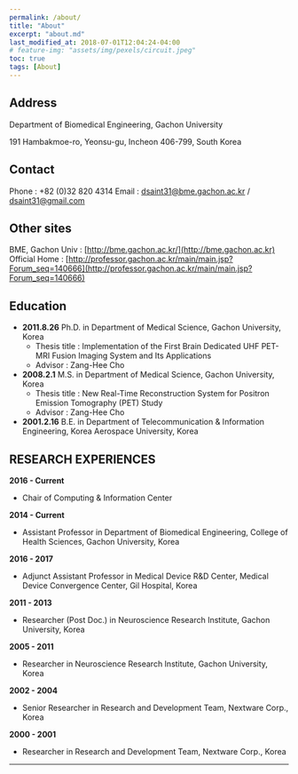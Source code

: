 ```yaml
---
permalink: /about/
title: "About"
excerpt: "about.md"
last_modified_at: 2018-07-01T12:04:24-04:00
# feature-img: "assets/img/pexels/circuit.jpeg"
toc: true
tags: [About]
---
```


## Address 

Department of Biomedical Engineering, Gachon University

191 Hambakmoe-ro, Yeonsu-gu, Incheon 406-799, South Korea


## Contact

Phone : +82 (0)32 820 4314
Email : [dsaint31@bme.gachon.ac.kr](dsaint31@bme.gachon.ac.kr) / [dsaint31@gmail.com](dsaint31@gmail.com)

## Other sites
BME, Gachon Univ : [http://bme.gachon.ac.kr/](http://bme.gachon.ac.kr)
Official Home : [http://professor.gachon.ac.kr/main/main.jsp?Forum_seq=140666](http://professor.gachon.ac.kr/main/main.jsp?Forum_seq=140666)

## Education

* **2011.8.26** Ph.D. in Department of Medical Science, Gachon University, Korea
  * Thesis title : Implementation of the First Brain Dedicated UHF PET-MRI Fusion Imaging System and Its Applications
  * Advisor : Zang-Hee Cho
* **2008.2.1** M.S. in Department of Medical Science, Gachon University, Korea
  * Thesis title : New Real-Time Reconstruction System for Positron Emission Tomography (PET) Study
  * Advisor : Zang-Hee Cho
* **2001.2.16**	B.E. in Department of  Telecommunication & Information Engineering, Korea Aerospace University, Korea
 
## RESEARCH EXPERIENCES

**2016 - Current**
* Chair of Computing & Information Center

**2014 - Current**	
* Assistant Professor in Department of Biomedical Engineering, College of Health Sciences, Gachon University, Korea

**2016 - 2017**	
* Adjunct Assistant Professor in Medical Device R&D Center, Medical Device Convergence Center, Gil Hospital, Korea

**2011 - 2013**	
* Researcher (Post Doc.) in Neuroscience Research Institute, Gachon University, Korea

**2005 - 2011**	
* Researcher in Neuroscience Research Institute, Gachon University, Korea

**2002 - 2004**	
* Senior Researcher in Research and Development Team, Nextware Corp., Korea

**2000 - 2001**	
* Researcher in Research and Development Team, Nextware Corp., Korea

---
